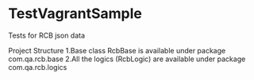 # TestVagrantSample
Tests for RCB json data

Project Structure
1.Base class RcbBase is available under package com.qa.rcb.base
2.All the logics (RcbLogic) are available under package com.qa.rcb.logics
